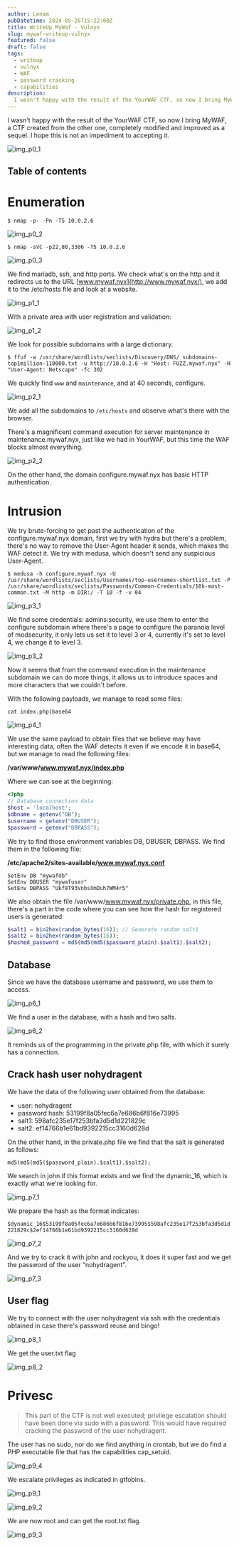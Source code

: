```yaml
---
author: Lenam
pubDatetime: 2024-05-26T15:22:00Z
title: WriteUp MyWaf - Vulnyx
slug: mywaf-writeup-vulnyx
featured: false
draft: false
tags:
  - writeup
  - vulnyx
  - WAF
  - password cracking
  - capabilities
description:
  I wasn't happy with the result of the YourWAF CTF, so now I bring MyWAF, a CTF created from the other one, completely modified and improved as a sequel. I hope this is not an impediment to accepting it.
---
```


I wasn't happy with the result of the YourWAF CTF, so now I bring MyWAF, a CTF created from the other one, completely modified and improved as a sequel. I hope this is not an impediment to accepting it.

![img_p0_1](/assets/mywaf/img_p0_1.png)

## Table of contents

# Enumeration

`$ nmap -p- -Pn -T5 10.0.2.6`

![img_p0_2](/assets/mywaf/img_p0_2.png)

`$ nmap -sVC -p22,80,3306 -T5 10.0.2.6`

![img_p0_3](/assets/mywaf/img_p0_3.png)

We find mariadb, ssh, and http ports. We check what's on the http and it redirects us to the URL [www.mywaf.nyx](http://www.mywaf.nyx/), we add it to the /etc/hosts file and look at a website.

![img_p1_1](/assets/mywaf/img_p1_1.png)

With a private area with user registration and validation:

![img_p1_2](/assets/mywaf/img_p1_2.png)

We look for possible subdomains with a large dictionary.

`$ ffuf -w /usr/share/wordlists/seclists/Discovery/DNS/ subdomains-top1million-110000.txt -u http://10.0.2.6 -H "Host: FUZZ.mywaf.nyx" -H "User-Agent: Netscape" -fc 302`

We quickly find `www` and `maintenance`, and at 40 seconds, configure.

![img_p2_1](/assets/mywaf/img_p2_1.png)

We add all the subdomains to `/etc/hosts` and observe what's there with the browser.

There's a magnificent command execution for server maintenance in maintenance.mywaf.nyx, just like we had in YourWAF, but this time the WAF blocks almost everything.

![img_p2_2](/assets/mywaf/img_p2_2.png)

On the other hand, the domain configure.mywaf.nyx has basic HTTP authentication.

# Intrusion

We try brute-forcing to get past the authentication of the configure.mywaf.nyx domain, first we try with hydra but there's a problem, there's no way to remove the User-Agent header it sends, which makes the WAF detect it. We try with medusa, which doesn't send any suspicious User-Agent.

`$ medusa -h configure.mywaf.nyx -U /usr/share/wordlists/seclists/Usernames/top-usernames-shortlist.txt -P /usr/share/wordlists/seclists/Passwords/Common-Credentials/10k-most-common.txt -M http -m DIR:/ -T 10 -f -v 04`

![img_p3_1](/assets/mywaf/img_p3_1.png)

We find some credentials: admins:security, we use them to enter the configure subdomain where there's a page to configure the paranoia level of modsecurity, it only lets us set it to level 3 or 4, currently it's set to level 4, we change it to level 3.

![img_p3_2](/assets/mywaf/img_p3_2.png)

Now it seems that from the command execution in the maintenance subdomain we can do more things, it allows us to introduce spaces and more characters that we couldn't before.

With the following payloads, we manage to read some files:

`cat index.php|base64`

![img_p4_1](/assets/mywaf/img_p4_1.png)

We use the same payload to obtain files that we believe may have interesting data, often the WAF detects it even if we encode it in base64, but we manage to read the following files:

**/var/www/www.mywaf.nyx/index.php**

Where we can see at the beginning:
```php
<?php
// Database connection data
$host = 'localhost';
$dbname = getenv("DB");
$username = getenv("DBUSER");
$password = getenv("DBPASS");
```

We try to find those environment variables DB, DBUSER, DBPASS. We find them in the following file:

**/etc/apache2/sites-available/www.mywaf.nyx.conf**

```
SetEnv DB "mywafdb"
SetEnv DBUSER "mywafuser"
SetEnv DBPASS "Ukf8T93VnbsXmDuh7WM4r5"
```

We also obtain the file /var/www/www.mywaf.nyx/private.php, in this file, there's a part in the code where you can see how the hash for registered users is generated:

```php
$salt1 = bin2hex(random_bytes(16)); // Generate random salt1
$salt2 = bin2hex(random_bytes(16));
$hashed_password = md5(md5(md5($password_plain).$salt1).$salt2);
```

## Database

Since we have the database username and password, we use them to access.

![img_p6_1](/assets/mywaf/img_p6_1.png)

We find a user in the database, with a hash and two salts.

![img_p6_2](/assets/mywaf/img_p6_2.png)

It reminds us of the programming in the private.php file, with which it surely has a connection.

## Crack hash user nohydragent

We have the data of the following user obtained from the database:


- user: nohydragent
- password hash: 53199f8a05fec6a7e686b6f816e73995
- salt1: 598afc235e17f253bfa3d5d1d221829c
- salt2: ef14766b1e61bd9392215cc3160d628d

On the other hand, in the private.php file we find that the salt is generated as follows:

`md5(md5(md5($password_plain).$salt1).$salt2);`

We search in john if this format exists and we find the dynamic_16, which is exactly what we're looking for.

![img_p7_1](/assets/mywaf/img_p7_1.png)

We prepare the hash as the format indicates:

`$dynamic_16$53199f8a05fec6a7e686b6f816e73995$598afc235e17f253bfa3d5d1d221829c$2ef14766b1e61bd9392215cc3160d628d`

![img_p7_2](/assets/mywaf/img_p7_2.png)

And we try to crack it with john and rockyou, it does it super fast and we get the password of the user “nohydragent”.

![img_p7_3](/assets/mywaf/img_p7_3.png)

## User flag

We try to connect with the user nohydragent via ssh with the credentials obtained in case there's password reuse and bingo!

![img_p8_1](/assets/mywaf/img_p8_1.png)

We get the user.txt flag

![img_p8_2](/assets/mywaf/img_p8_2.png)

# Privesc

> This part of the CTF is not well executed; privilege escalation should have been done via sudo with a password. This would have required cracking the password of the user nohydragent.

The user has no sudo, nor do we find anything in crontab, but we do find a PHP executable file that has the capabilities cap_setuid.

![img_p9_4](/assets/mywaf/img_p9_4.png)

We escalate privileges as indicated in gtfobins.

![img_p9_1](/assets/mywaf/img_p9_1.png)

![img_p9_2](/assets/mywaf/img_p9_2.png)

We are now root and can get the root.txt flag.

![img_p9_3](/assets/mywaf/img_p9_3.png)

